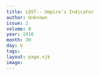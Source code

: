 ```yaml
---
title: LOST-- Umpire’s Indicator
author: Unknown
issue: 2
volume: 8
year: 1916
month: 30
day: V
tags:
layout: page.njk
image:
---
```



